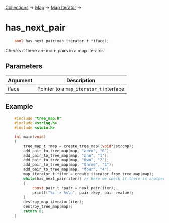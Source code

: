 [Collections](../collections.md) &rarr; [Map](map.md) &rarr; [Map Iterator](map_iterator.md) &rarr; 

# has_next_pair

```c
    bool has_next_pair(map_iterator_t *iface);
```

Checks if there are more pairs in a map iterator.

## Parameters

Argument|Description
--------|-----------
iface|Pointer to a `map_iterator_t` interface

## Example

```c
    #include "tree_map.h"
    #include <string.h>
    #include <stdio.h>

    int main(void)
    {
        tree_map_t *map = create_tree_map((void*)strcmp);
        add_pair_to_tree_map(map, "zero", "0");
        add_pair_to_tree_map(map, "one", "1");
        add_pair_to_tree_map(map, "two", "2");
        add_pair_to_tree_map(map, "three", "3");
        add_pair_to_tree_map(map, "four", "4");
        map_iterator_t *iter = create_iterator_from_tree_map(map);
        while(has_next_pair(iter)) // here we check if there is another pair
        {
            const pair_t *pair = next_pair(iter);
            printf("%s -> %s\n", pair->key, pair->value);
        }
        destroy_map_iterator(iter);
        destroy_tree_map(map);
        return 0;
    }
```

